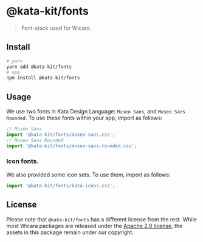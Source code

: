 # @kata-kit/fonts

> Font-stack used for Wicara.

## Install

```sh
# yarn
yarn add @kata-kit/fonts
# npm
npm install @kata-kit/fonts
```

## Usage

We use two fonts in Kata Design Language: `Museo Sans`, and `Museo Sans Rounded`.
To use these fonts within your app, import as follows:

```jsx
// Museo Sans
import '@kata-kit/fonts/museo-sans.css';
// Museo Sans Rounded
import '@kata-kit/fonts/museo-sans-rounded.css';
```

### Icon fonts.

We also provided some icon sets. To use them, import as follows:

```jsx
import '@kata-kit/fonts/kata-icons.css';
```

## License

Please note that `@kata-kit/fonts` has a different license from the rest. While most Wicara packages are released under the [Apache 2.0 license](https://www.apache.org/licenses/LICENSE-2.0.html), the assets in this package remain under our copyright.
